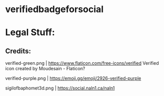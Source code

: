 # verifiedbadgeforsocial



# Legal Stuff:

## Credits:
verified-green.png | https://www.flaticon.com/free-icons/verified Verified icon created by Moudesain - Flaticon?

verified-purple.png | https://emoji.gg/emoji/2926-verified-purple

sigilofbaphomet3d.png | https://social.naln1.ca/naln1
